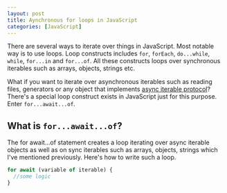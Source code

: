 ```yaml
---
layout: post
title: Aynchronous for loops in JavaScript
categories: [JavaScript]
---
```


There are several ways to iterate over things in JavaScript. Most notable way is to use loops. Loop constructs includes `for`, `forEach`, `do...while`, `while`, `for...in` and `for...of`. All these constructs loops over synchronous iterables such as arrays, objects, strings etc.

What if you want to iterate over asynchronous iterables such as reading files, generators or any object that implements [async iterable protocol](https://developer.mozilla.org/en-US/docs/Web/JavaScript/Reference/Global_Objects/Symbol/asyncIterator)? There's a special loop construct exists in JavaScript just for this purpose. Enter `for...await...of`.

## What is `for...await...of`?

The for await...of statement creates a loop iterating over async iterable objects as well as on sync iterables such as arrays, objects, strings which I've mentioned previously. Here's how to write such a loop.

```js
for await (variable of iterable) {
  //some logic
}
```
